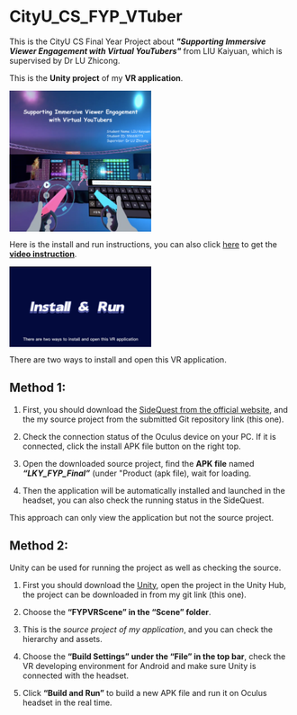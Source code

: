 # CityU_CS_FYP_VTuber
This is the CityU CS Final Year Project about ***"Supporting Immersive Viewer Engagement with Virtual YouTubers"*** from LIU Kaiyuan, which is supervised by Dr LU Zhicong.

This is the **Unity project** of my **VR application**.

<img src="https://github.com/XXXperience777/CityU_CS_FYP_VTuber/blob/main/FYP_Screenshot_LIU%20Kaiyuan.png?raw=true" width = "50%" height = "50%" alt="Project screenshots" align=center />


Here is the install and run instructions, you can also click [here](https://drive.google.com/drive/folders/1xbcgHHW0WgZ_dAsx-80XBm5rQoLs0Ouq?usp=sharing) to get the [**video instruction**](https://drive.google.com/drive/folders/1xbcgHHW0WgZ_dAsx-80XBm5rQoLs0Ouq?usp=sharing).

[<img src="https://github.com/XXXperience777/CityU_CS_FYP_VTuber/blob/main/install.png?raw=true" width = "50%" height = "50%" alt="install video" align=center />](https://drive.google.com/drive/folders/1xbcgHHW0WgZ_dAsx-80XBm5rQoLs0Ouq?usp=sharing)

There are two ways to install and open this VR application. 

## Method 1: 

1. First, you should download the [SideQuest from the official website](https://sidequestvr.com/), and the my source project from the submitted Git repository link (this one). 

2. Check the connection status of the Oculus device on your PC.  If it is connected, click the install APK file button on the right top.

3. Open the downloaded source project, find the **APK file** named ***“LKY_FYP_Final”*** (under "Product (apk file), wait for loading. 

4. Then the application will be automatically installed and launched in the headset, you can also check the running status in the SideQuest. 

This approach can only view the application but not the source project.


## Method 2:  

Unity can be used for running the project as well as checking the source.

1. First you should download the [Unity](https://unity3d.com/get-unity/download), open the project in the Unity Hub, the project can be downloaded in from my git link (this one). 

2. Choose the **“FYPVRScene” in the “Scene” folder**. 

3. This is the *source project of my application*, and you can check the hierarchy and assets. 

4. Choose the **“Build Settings” under the “File” in the top bar**, check the VR developing environment for Android and make sure Unity is connected with the headset.

5. Click **“Build and Run”** to build a new APK file and run it on Oculus headset in the real time.
